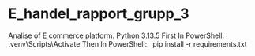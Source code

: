 # E_handel_rapport_grupp_3
Analise of E commerce platform.
Python 3.13.5
First In PowerShell:   .venv\Scripts\Activate
Then In PowerShell:   pip install -r requirements.txt